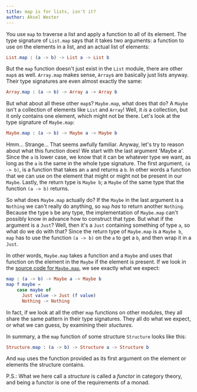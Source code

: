 ```yaml
---
title: map is for lists, isn't it?
author: Aksel Wester
---
```


You use `map` to traverse a list and apply a function to all of its element.
The type signature of `List.map` says that it takes two arguments:
a function to use on the elements in a list, and an actual list of elements:

```elm
List.map : (a -> b) -> List a -> List b
```

But the `map` function doesn't just exist in the `List` module, there are other `map`s as well.
`Array.map` makes sense, `Array`s are basically just lists anyway.
Their type signatures are even almost exactly the same:

```elm
Array.map : (a -> b) -> Array a -> Array b
```

But what about all these other `map`s?
`Maybe.map`, what does that do?
A `Maybe` isn't a collection of elements like `List` and `Array`!
Well, it _is_ a collection, but it only contains one element, which might not be there.
Let's look at the type signature of `Maybe.map`:

```elm
Maybe.map : (a -> b) -> Maybe a -> Maybe b
```

Hmm... Strange... That seems awfully familiar.
Anyway, let's try to reason about what this function does!
We start with the last argument 'Maybe a'.
Since the `a` is lower case, we know that it can be whatever type we want,
as long as the `a` is the same in the whole type signature.
The first argument, `(a -> b)`, is a function that takes an `a` and returns a `b`.
In other words a function that we can use on the element that might or might not be present in our `Maybe`.
Lastly, the return type is `Maybe b`;
a `Maybe` of the same type that the function `(a -> b)` returns.

So what does `Maybe.map` actually do?
If the `Maybe` in the last argument is a `Nothing` we can't really do anything,
so `map` _has_ to return another `Nothing`.
Because the type `b` be any type,
the implementation of `Maybe.map` can't possibly know in advance how to construct that type.
But what if the argument is a `Just`?
Well, then it's a `Just` containing something of type `a`, so what do we do with that?
Since the return type of `Maybe.map` is a `Maybe b`,
`map` has to use the function `(a -> b)` on the `a` to get a `b`, and then wrap it in a `Just`.

In other words, `Maybe.map` takes a function and a `Maybe`
and uses that function on the element in the `Maybe` if the element is present.
If we look in the [source code for `Maybe.map`](https://github.com/elm-lang/core/blob/1.0.0/src/Maybe.elm#L74),
we see exactly what we expect:

```elm
map : (a -> b) -> Maybe a -> Maybe b
map f maybe =
    case maybe of
      Just value -> Just (f value)
      Nothing -> Nothing
```

In fact, if we look at all the other `map` functions on other modules,
they all share the same pattern in their type signatures.
They all do what we expect, or what we can guess, by examining their _stuctures_.

In summary, a the `map` function of some structure `Structure` looks like this:

```elm
Structure.map : (a -> b) -> Structure a -> Structure b
```

And `map` uses the function provided as its first argument on the element or elements the structure contains.

P.S.: What we here call a _structure_ is called a _functor_ in category theory,
and being a functor is one of the requirements of a monad.
